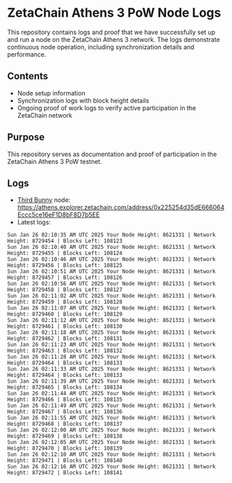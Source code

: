 # ZetaChain Athens 3 PoW Node Logs
This repository contains logs and proof that we have successfully set up and run a node on the ZetaChain Athens 3 network. The logs demonstrate continuous node operation, including synchronization details and performance.

## Contents
- Node setup information
- Synchronization logs with block height details
- Ongoing proof of work logs to verify active participation in the ZetaChain network

## Purpose
This repository serves as documentation and proof of participation in the ZetaChain Athens 3 PoW testnet.

## Logs

- [Third Bunny](https://thirdbunny.xyz/) node: https://athens.explorer.zetachain.com/address/0x225254d35dE666064Eccc5ce16eF1D8bF8D7b5EE
- Latest logs:
```
Sun Jan 26 02:10:35 AM UTC 2025 Your Node Height: 8621331 | Network Height: 8729454 | Blocks Left: 108123
Sun Jan 26 02:10:40 AM UTC 2025 Your Node Height: 8621331 | Network Height: 8729455 | Blocks Left: 108124
Sun Jan 26 02:10:46 AM UTC 2025 Your Node Height: 8621331 | Network Height: 8729456 | Blocks Left: 108125
Sun Jan 26 02:10:51 AM UTC 2025 Your Node Height: 8621331 | Network Height: 8729457 | Blocks Left: 108126
Sun Jan 26 02:10:56 AM UTC 2025 Your Node Height: 8621331 | Network Height: 8729458 | Blocks Left: 108127
Sun Jan 26 02:11:02 AM UTC 2025 Your Node Height: 8621331 | Network Height: 8729459 | Blocks Left: 108128
Sun Jan 26 02:11:07 AM UTC 2025 Your Node Height: 8621331 | Network Height: 8729460 | Blocks Left: 108129
Sun Jan 26 02:11:12 AM UTC 2025 Your Node Height: 8621331 | Network Height: 8729461 | Blocks Left: 108130
Sun Jan 26 02:11:18 AM UTC 2025 Your Node Height: 8621331 | Network Height: 8729462 | Blocks Left: 108131
Sun Jan 26 02:11:23 AM UTC 2025 Your Node Height: 8621331 | Network Height: 8729463 | Blocks Left: 108132
Sun Jan 26 02:11:28 AM UTC 2025 Your Node Height: 8621331 | Network Height: 8729464 | Blocks Left: 108133
Sun Jan 26 02:11:33 AM UTC 2025 Your Node Height: 8621331 | Network Height: 8729464 | Blocks Left: 108133
Sun Jan 26 02:11:39 AM UTC 2025 Your Node Height: 8621331 | Network Height: 8729465 | Blocks Left: 108134
Sun Jan 26 02:11:44 AM UTC 2025 Your Node Height: 8621331 | Network Height: 8729466 | Blocks Left: 108135
Sun Jan 26 02:11:49 AM UTC 2025 Your Node Height: 8621331 | Network Height: 8729467 | Blocks Left: 108136
Sun Jan 26 02:11:55 AM UTC 2025 Your Node Height: 8621331 | Network Height: 8729468 | Blocks Left: 108137
Sun Jan 26 02:12:00 AM UTC 2025 Your Node Height: 8621331 | Network Height: 8729469 | Blocks Left: 108138
Sun Jan 26 02:12:05 AM UTC 2025 Your Node Height: 8621331 | Network Height: 8729470 | Blocks Left: 108139
Sun Jan 26 02:12:10 AM UTC 2025 Your Node Height: 8621331 | Network Height: 8729471 | Blocks Left: 108140
Sun Jan 26 02:12:16 AM UTC 2025 Your Node Height: 8621331 | Network Height: 8729472 | Blocks Left: 108141
```
